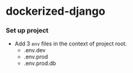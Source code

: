 # dockerized-django

### Set up project
- Add 3 `env` files in the context of project root.
    - .env.dev
    - .env.prod
    - .env.prod.db